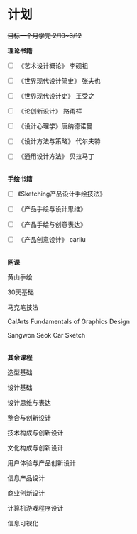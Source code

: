 # 计划
~~目标一个月学完  2/10~3/12~~

**理论书籍**

- [ ] 《艺术设计概论》 李砚祖

- [ ] 《世界现代设计简史》 张夫也

- [ ] 《世界现代设计史》 王受之

- [ ] 《论创新设计》 路甬祥

- [ ] 《设计心理学》唐纳德诺曼

- [ ] 《设计方法与策略》 代尔夫特

- [ ] 《通用设计方法》 贝拉马丁
<br/><br/>

**手绘书籍**

- [ ] 《Sketching产品设计手绘技法》

- [ ] 《产品手绘与设计思维》

- [ ] 《产品手绘与创意表达》

- [ ] 《产品创意设计》 carliu
<br/><br/>

**网课**

黄山手绘

30天基础

马克笔技法

CalArts Fundamentals of Graphics Design

Sangwon Seok Car Sketch
<br/><br/>

**其余课程**

造型基础

设计基础

设计思维与表达

整合与创新设计

技术构成与创新设计

文化构成与创新设计

用户体验与产品创新设计

信息产品设计

商业创新设计

计算机游戏程序设计

信息可视化
